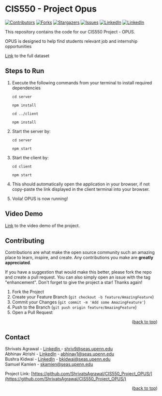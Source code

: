 # CIS550 - Project Opus

[![Contributors][contributors-shield]][contributors-url]
[![Forks][forks-shield]][forks-url]
[![Stargazers][stars-shield]][stars-url]
[![Issues][issues-shield]][issues-url]
[![LinkedIn][linkedin-shield]][linkedin-url]
[![LinkedIn][linkedin-shield]][linkedin-url2]



This repository contains the code for our CIS550 Project - OPUS.

OPUS is designed to help find students relevant job and internship opportunities


[Link](https://drive.google.com/drive/folders/15RFT8OKG9wj7_WSumohQ__v7ROPkh_2q?usp=sharing) to the full dataset

## Steps to Run

1. Execute the following commands from your terminal to install required dependencies

   `cd server`
   
    `npm install`
   
   `cd ../client`
   
   `npm install `
2. Start the server by:

   `cd server`
   
    `npm start`

3. Start the client by:

   `cd client`
   
    `npm start`
4. This should automatically open the application in your browser, if not copy-paste the link displayed in the client terminal into your browser.
5. Voila! OPUS is now running!

## Video Demo
<a href="https://drive.google.com/file/d/1lMf-ad38YJYeCSwhKaL8G-JbZbvN_Aax/view?usp=sharing" target="_blank">Link</a> to the video demo of the project.

<!-- CONTRIBUTING -->
## Contributing

Contributions are what make the open source community such an amazing place to learn, inspire, and create. Any contributions you make are **greatly appreciated**.

If you have a suggestion that would make this better, please fork the repo and create a pull request. You can also simply open an issue with the tag "enhancement".
Don't forget to give the project a star! Thanks again!

1. Fork the Project
2. Create your Feature Branch (`git checkout -b feature/AmazingFeature`)
3. Commit your Changes (`git commit -m 'Add some AmazingFeature'`)
4. Push to the Branch (`git push origin feature/AmazingFeature`)
5. Open a Pull Request

<p align="right">(<a href="#top">back to top</a>)</p>


<!-- CONTACT -->
## Contact

Shrivats Agrawal - <a href='https://www.linkedin.com/in/shrivats-agrawal/'> LinkedIn </a> - shriv9@seas.upenn.edu <br>
Abhinav Atrishi - <a href='https://www.linkedin.com/in/abhinav-atrishi/'>LinkedIn</a> - abhinav1@seas.upenn.edu <br>
Bushra Kidwai - <a href='https://www.linkedin.com/in/bushra-kidwai-772b9b15b/'>LinkedIn</a> - bkidwai@seas.upenn.edu <br>
Samuel Kamien - skamien@seas.upenn.edu <br>

Project Link: [https://github.com/ShrivatsAgrawal/CIS550_Project_OPUS/](https://github.com/ShrivatsAgrawal/CIS550_Project_OPUS/)<br>

<p align="right">(<a href="#top">back to top</a>)</p>


<!-- MARKDOWN LINKS & IMAGES -->
<!-- https://www.markdownguide.org/basic-syntax/#reference-style-links -->
[contributors-shield]: https://img.shields.io/github/contributors/ShrivatsAgrawal/CIS550_Project_OPUS.svg?style=for-the-badge
[contributors-url]: https://github.com/ShrivatsAgrawal/CIS550_Project_OPUS/graphs/contributors
[forks-shield]: https://img.shields.io/github/forks/ShrivatsAgrawal/CIS550_Project_OPUS.svg?style=for-the-badge
[forks-url]: https://github.com/ShrivatsAgrawal/CIS550_Project_OPUS/network/members
[stars-shield]: https://img.shields.io/github/stars/ShrivatsAgrawal/CIS550_Project_OPUS.svg?style=for-the-badge
[stars-url]: https://github.com/ShrivatsAgrawal/CIS550_Project_OPUS/stargazers
[issues-shield]: https://img.shields.io/github/issues/ShrivatsAgrawal/CIS550_Project_OPUS.svg?style=for-the-badge
[issues-url]: https://github.com/ShrivatsAgrawal/CIS550_Project_OPUS/issues
[license-shield]: https://img.shields.io/github/license/ShrivatsAgrawal/CIS550_Project_OPUS.svg?style=for-the-badge
[license-url]: https://github.com/ShrivatsAgrawal/CIS550_Project_OPUS/blob/master/LICENSE.txt
[linkedin-shield]: https://img.shields.io/badge/-LinkedIn-black.svg?style=for-the-badge&logo=linkedin&colorB=555
[linkedin-url]: https://www.linkedin.com/in/shrivats-agrawal/
[linkedin-url2]: https://www.linkedin.com/in/abhinav-atrishi/
